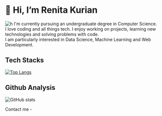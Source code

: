 # 👋 Hi, I’m Renita Kurian  
![h](https://user-images.githubusercontent.com/66276711/123794595-a10ad080-d900-11eb-9d29-3debd4d4679d.gif)
I'm currently pursuing an undergraduate degree in Computer Science.  
I love coding and all things tech. I enjoy working on projects, learning new technologies and solving problems with code.  
I am particularly interested in Data Science, Machine Learning and Web Development.

## Tech Stacks
[![Top Langs](https://github-readme-stats.vercel.app/api/top-langs/?username=Renita1206&layout=compact&theme=algolia)](https://github.com/anuraghazra/github-readme-stats)  

## Github Analysis
![GitHub stats](https://github-readme-stats.vercel.app/api?username=Renita1206&theme=algolia&show_icons=true&count_private=true)




Contact me - 
